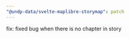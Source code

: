 ```yaml
---
"@undp-data/svelte-maplibre-storymap": patch
---
```


fix: fixed bug when there is no chapter in story
